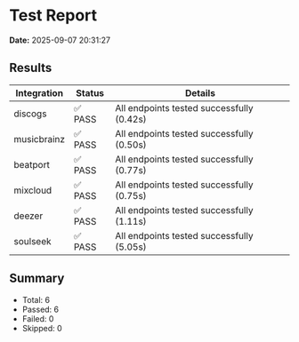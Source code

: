 # Test Report

**Date:** 2025-09-07 20:31:27

## Results

| Integration | Status | Details |
|------------|--------|----------|
| discogs | ✅ PASS | All endpoints tested successfully (0.42s) |
| musicbrainz | ✅ PASS | All endpoints tested successfully (0.50s) |
| beatport | ✅ PASS | All endpoints tested successfully (0.77s) |
| mixcloud | ✅ PASS | All endpoints tested successfully (0.75s) |
| deezer | ✅ PASS | All endpoints tested successfully (1.11s) |
| soulseek | ✅ PASS | All endpoints tested successfully (5.05s) |

## Summary
- Total: 6
- Passed: 6
- Failed: 0
- Skipped: 0
